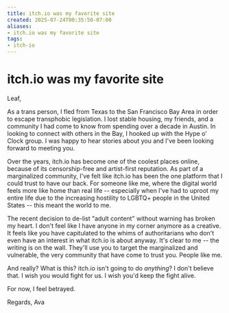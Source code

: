 ```yaml
---
title: itch.io was my favorite site
created: 2025-07-24T00:35:50-07:00
aliases:
- itch.io was my favorite site
tags:
- itch-io
---
```


# itch.io was my favorite site

Leaf,

As a trans person, I fled from Texas to the San Francisco Bay Area in order to escape transphobic legislation. I lost stable housing, my friends, and a community I had come to know from spending over a decade in Austin. In looking to connect with others in the Bay, I hooked up with the Hype o' Clock group. I was happy to hear stories about you and I've been looking forward to meeting you.

Over the years, itch.io has become one of the coolest places online, because of its censorship-free and artist-first reputation. As part of a marginalized community, I've felt like itch.io has been the one platform that I could trust to have our back. For someone like me, where the digital world feels more like home than real life -- especially when I've had to uproot my entire life due to the increasing hostility to LGBTQ+ people in the United States -- this meant the world to me.

The recent decision to de-list "adult content" without warning has broken my heart. I don't feel like I have anyone in my corner anymore as a creative. It feels like you have capitulated to the whims of authoritarians who don't even have an interest in what itch.io is about anyway. It's clear to me -- the writing is on the wall. They'll use you to target the marginalized and vulnerable, the very community that have come to trust you. People like me.

And really? What is this? itch.io isn't going to do _anything_? I don't believe that. I wish you would fight for us. I wish you'd keep the fight alive.

For now, I feel betrayed.

Regards,
Ava
